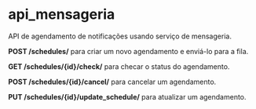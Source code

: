 # api_mensageria

API de agendamento de notificações usando serviço de mensageria.


**POST /schedules/** para criar um novo agendamento e enviá-lo para a fila.

**GET /schedules/{id}/check/** para checar o status do agendamento.

**POST /schedules/{id}/cancel/** para cancelar um agendamento.

**PUT /schedules/{id}/update_schedule/** para atualizar um agendamento.
